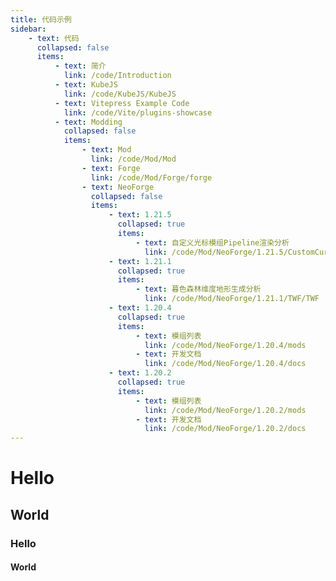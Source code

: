```yaml
---
title: 代码示例
sidebar:
    - text: 代码
      collapsed: false
      items:
          - text: 简介
            link: /code/Introduction
          - text: KubeJS
            link: /code/KubeJS/KubeJS
          - text: Vitepress Example Code
            link: /code/Vite/plugins-showcase
          - text: Modding
            collapsed: false
            items:
                - text: Mod
                  link: /code/Mod/Mod
                - text: Forge
                  link: /code/Mod/Forge/forge
                - text: NeoForge
                  collapsed: false
                  items:
                      - text: 1.21.5
                        collapsed: true
                        items:
                            - text: 自定义光标模组Pipeline渲染分析
                              link: /code/Mod/NeoForge/1.21.5/CustomCursor
                      - text: 1.21.1
                        collapsed: true
                        items:
                            - text: 暮色森林维度地形生成分析
                              link: /code/Mod/NeoForge/1.21.1/TWF/TWF
                      - text: 1.20.4
                        collapsed: true
                        items:
                            - text: 模组列表
                              link: /code/Mod/NeoForge/1.20.4/mods
                            - text: 开发文档
                              link: /code/Mod/NeoForge/1.20.4/docs
                      - text: 1.20.2
                        collapsed: true
                        items:
                            - text: 模组列表
                              link: /code/Mod/NeoForge/1.20.2/mods
                            - text: 开发文档
                              link: /code/Mod/NeoForge/1.20.2/docs
---
```



# Hello

## World

### Hello

#### World

